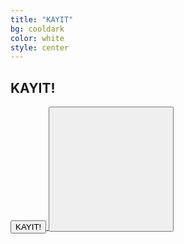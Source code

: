 ```yaml
---
title: "KAYIT"
bg: cooldark
color: white
style: center
---
```

<span class="fa-stack subtlecircle" style="font-size:100px; background:rgba(255,166,0,0.1)">
  <i class="fa fa-circle fa-stack-2x text-white"></i>
  <i class="fa fa-plus fa-stack-1x text-darkestgray"></i>
</span>

## KAYIT!

<a href="https://www.eventbrite.com/e/raconf16-tickets-28810303393/">
  <button type="button">KAYIT!</button>
  <button style="height:200px;width:200px"></button>
</a>


